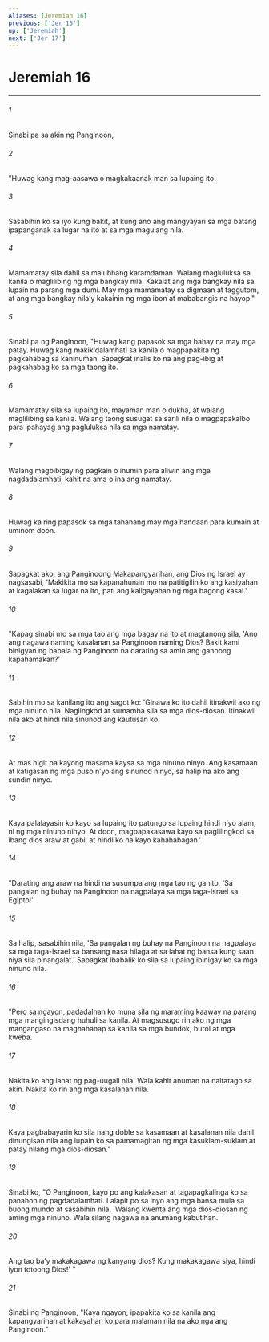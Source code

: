 ```yaml
---
Aliases: [Jeremiah 16]
previous: ['Jer 15']
up: ['Jeremiah']
next: ['Jer 17']
---
```

# Jeremiah 16

***

###### 1
Sinabi pa sa akin ng Panginoon, 

###### 2
"Huwag kang mag-aasawa o magkakaanak man sa lupaing ito. 

###### 3
Sasabihin ko sa iyo kung bakit, at kung ano ang mangyayari sa mga batang ipapanganak sa lugar na ito at sa mga magulang nila. 

###### 4
Mamamatay sila dahil sa malubhang karamdaman. Walang magluluksa sa kanila o maglilibing ng mga bangkay nila. Kakalat ang mga bangkay nila sa lupain na parang mga dumi. May mga mamamatay sa digmaan at taggutom, at ang mga bangkay nilaʼy kakainin ng mga ibon at mababangis na hayop." 

###### 5
Sinabi pa ng Panginoon, "Huwag kang papasok sa mga bahay na may mga patay. Huwag kang makikidalamhati sa kanila o magpapakita ng pagkahabag sa kaninuman. Sapagkat inalis ko na ang pag-ibig at pagkahabag ko sa mga taong ito. 

###### 6
Mamamatay sila sa lupaing ito, mayaman man o dukha, at walang maglilibing sa kanila. Walang taong susugat sa sarili nila o magpapakalbo para ipahayag ang pagluluksa nila sa mga namatay. 

###### 7
Walang magbibigay ng pagkain o inumin para aliwin ang mga nagdadalamhati, kahit na ama o ina ang namatay. 

###### 8
Huwag ka ring papasok sa mga tahanang may mga handaan para kumain at uminom doon. 

###### 9
Sapagkat ako, ang Panginoong Makapangyarihan, ang Dios ng Israel ay nagsasabi, 'Makikita mo sa kapanahunan mo na patitigilin ko ang kasiyahan at kagalakan sa lugar na ito, pati ang kaligayahan ng mga bagong kasal.' 

###### 10
"Kapag sinabi mo sa mga tao ang mga bagay na ito at magtanong sila, 'Ano ang nagawa naming kasalanan sa Panginoon naming Dios? Bakit kami binigyan ng babala ng Panginoon na darating sa amin ang ganoong kapahamakan?' 

###### 11
Sabihin mo sa kanilang ito ang sagot ko: 'Ginawa ko ito dahil itinakwil ako ng mga ninuno nila. Naglingkod at sumamba sila sa mga dios-diosan. Itinakwil nila ako at hindi nila sinunod ang kautusan ko. 

###### 12
At mas higit pa kayong masama kaysa sa mga ninuno ninyo. Ang kasamaan at katigasan ng mga puso nʼyo ang sinunod ninyo, sa halip na ako ang sundin ninyo. 

###### 13
Kaya palalayasin ko kayo sa lupaing ito patungo sa lupaing hindi nʼyo alam, ni ng mga ninuno ninyo. At doon, magpapakasawa kayo sa paglilingkod sa ibang dios araw at gabi, at hindi ko na kayo kahahabagan.' 

###### 14
"Darating ang araw na hindi na susumpa ang mga tao ng ganito, 'Sa pangalan ng buhay na Panginoon na nagpalaya sa mga taga-Israel sa Egipto!' 

###### 15
Sa halip, sasabihin nila, 'Sa pangalan ng buhay na Panginoon na nagpalaya sa mga taga-Israel sa bansang nasa hilaga at sa lahat ng bansa kung saan niya sila pinangalat.' Sapagkat ibabalik ko sila sa lupaing ibinigay ko sa mga ninuno nila. 

###### 16
"Pero sa ngayon, padadalhan ko muna sila ng maraming kaaway na parang mga mangingisdang huhuli sa kanila. At magsusugo rin ako ng mga mangangaso na maghahanap sa kanila sa mga bundok, burol at mga kweba. 

###### 17
Nakita ko ang lahat ng pag-uugali nila. Wala kahit anuman na naitatago sa akin. Nakita ko rin ang mga kasalanan nila. 

###### 18
Kaya pagbabayarin ko sila nang doble sa kasamaan at kasalanan nila dahil dinungisan nila ang lupain ko sa pamamagitan ng mga kasuklam-suklam at patay nilang mga dios-diosan." 

###### 19
Sinabi ko, "O Panginoon, kayo po ang kalakasan at tagapagkalinga ko sa panahon ng pagdadalamhati. Lalapit po sa inyo ang mga bansa mula sa buong mundo at sasabihin nila, 'Walang kwenta ang mga dios-diosan ng aming mga ninuno. Wala silang nagawa na anumang kabutihan. 

###### 20
Ang tao baʼy makakagawa ng kanyang dios? Kung makakagawa siya, hindi iyon totoong Dios!' " 

###### 21
Sinabi ng Panginoon, "Kaya ngayon, ipapakita ko sa kanila ang kapangyarihan at kakayahan ko para malaman nila na ako nga ang Panginoon."
